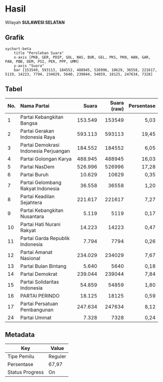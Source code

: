 # Hasil

Wilayah **SULAWESI SELATAN**

## Grafik

```mermaid
xychart-beta
    title "Perolehan Suara"
    x-axis [PKB, GER, PDIP, GOL, NAS, BUR, GEL, PKS, PKN, HAN, GAR, PAN, PBB, DEM, PSI, PER, PPP, UMM]
    y-axis "Suara"
    bar [153549, 593113, 184552, 488945, 526996, 10629, 36558, 221617, 5119, 14223, 7794, 234029, 5640, 239044, 54859, 18125, 247634, 7328]
```

## Tabel

| No. | Nama Partai                           | Suara   | Suara (raw) | Persentase |
|:--- |:------------------------------------- | -------:| -----------:| ----------:|
| 1   | Partai Kebangkitan Bangsa             | 153.549 | 153549      | 5,03       |
| 2   | Partai Gerakan Indonesia Raya         | 593.113 | 593113      | 19,45      |
| 3   | Partai Demokrasi Indonesia Perjuangan | 184.552 | 184552      | 6,05       |
| 4   | Partai Golongan Karya                 | 488.945 | 488945      | 16,03      |
| 5   | Partai NasDem                         | 526.996 | 526996      | 17,28      |
| 6   | Partai Buruh                          | 10.629  | 10629       | 0,35       |
| 7   | Partai Gelombang Rakyat Indonesia     | 36.558  | 36558       | 1,20       |
| 8   | Partai Keadilan Sejahtera             | 221.617 | 221617      | 7,27       |
| 9   | Partai Kebangkitan Nusantara          | 5.119   | 5119        | 0,17       |
| 10  | Partai Hati Nurani Rakyat             | 14.223  | 14223       | 0,47       |
| 11  | Partai Garda Republik Indonesia       | 7.794   | 7794        | 0,26       |
| 12  | Partai Amanat Nasional                | 234.029 | 234029      | 7,67       |
| 13  | Partai Bulan Bintang                  | 5.640   | 5640        | 0,18       |
| 14  | Partai Demokrat                       | 239.044 | 239044      | 7,84       |
| 15  | Partai Solidaritas Indonesia          | 54.859  | 54859       | 1,80       |
| 16  | PARTAI PERINDO                        | 18.125  | 18125       | 0,59       |
| 17  | Partai Persatuan Pembangunan          | 247.634 | 247634      | 8,12       |
| 24  | Partai Ummat                          | 7.328   | 7328        | 0,24       |


## Metadata

| Key             | Value   |
| --------------- | ------- |
| Tipe Pemilu     | Reguler |
| Persentase      | 67,97   |
| Status Progress | On      |



